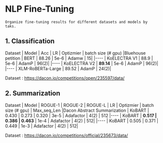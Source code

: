 # NLP Fine-Tuning

    Organize fine-tuning results for different datasets and models by taks.

## 1. Classification

Dataset | Model | Acc | LR | Optizmier | batch size (# gpu)
|Bluehouse petition | BERT | 88.26 | 5e-6 | Adamw | 15|
|---- | KoELECTRA V1 | 88.9 | 5e-6 | AdamP | 96(2)|
|---- | KoELECTRA V2 | **89.14** | 5e-6 | AdamP | 96(2)|
|---- | XLM-RoBERTa-Large | 89.52 | AdamP | 24(2)|

Dataset : https://dacon.io/competitions/open/235597/data/


## 2. Summarization

Dataset | Model | ROGUE-1 | ROGUE-2 | ROGUE-L | LR | Optizmier | batch size (# gpu) | Max_seq_Len
|Dacon Abstract Summarization | KoBART | 0.430 | 0.273 | 0.320 | 3e-5 | Adafactor | 4(2) | 512
|---- | KoBART | **0.517 | 0.386 | 0.463** | 1e-4 | Adafactor | 4(2) | 512|
|---- | KoBART | 0.505 | 0.371 | 0.449 | 1e-3 | Adafactor | 4(2) | 512|

Dataset : https://dacon.io/competitions/official/235673/data/

